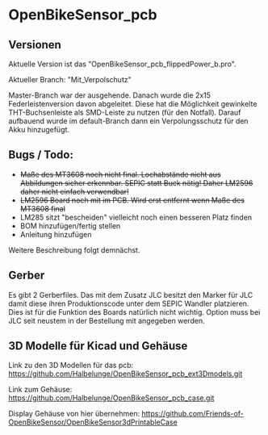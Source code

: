 # OpenBikeSensor_pcb
## Versionen

Aktuelle Version ist das "OpenBikeSensor_pcb_flippedPower_b.pro".

Aktueller Branch: "Mit_Verpolschutz"

Master-Branch war der ausgehende. Danach wurde die 2x15 Federleistenversion davon abgeleitet. Diese hat die Möglichkeit gewinkelte THT-Buchsenleiste als SMD-Leiste zu nutzen (für den Notfall). Darauf aufbauend wurde im default-Branch dann ein Verpolungsschutz für den Akku hinzugefügt.

## Bugs / Todo:

- ~~Maße des MT3608 noch nicht final. Lochabstände nicht aus Abbildungen sicher erkennbar. SEPIC statt Buck nötig! Daher LM2596 daher nicht einfach verwendbar!~~
- ~~LM2596 Board noch mit im PCB. Wird erst entfernt wenn Maße des MT3608 final~~
- LM285 sitzt "bescheiden" vielleicht noch einen besseren Platz finden
- BOM hinzufügen/fertig stellen
- Anleitung hinzufügen

Weitere Beschreibung folgt demnächst.

## Gerber
Es gibt 2 Gerberfiles. Das mit dem Zusatz JLC besitzt den Marker für JLC damit diese ihren Produktionscode unter dem SEPIC Wandler platzieren. Dies ist für die Funktion des Boards natürlich nicht wichtig. Option muss bei JLC seit neustem in der Bestellung mit angegeben werden.


## 3D Modelle für Kicad und Gehäuse

Link zu den 3D Modellen für das pcb: https://github.com/Halbelunge/OpenBikeSensor_pcb_ext3Dmodels.git

Link zum Gehäuse: https://github.com/Halbelunge/OpenBikeSensor_pcb_case.git

Display Gehäuse von hier übernehmen: https://github.com/Friends-of-OpenBikeSensor/OpenBikeSensor3dPrintableCase
